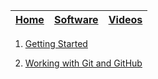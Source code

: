| [Home](README.md) |  [Software](Software.md)   |    [Videos](Videos.md)              |
| -------- | ----------------------------------- | ----------------------------------- |

 1. [Getting Started](https://ub.hosted.panopto.com/Panopto/Pages/Embed.aspx?id=4ff5bfd8-58e8-4497-8c52-abba0110ee80&autoplay=false&offerviewer=true&showtitle=true&showbrand=false&start=0&interactivity=all)

 2. [Working with Git and GitHub](https://ub.hosted.panopto.com/Panopto/Pages/Embed.aspx?id=0dd08cc7-c171-4025-a9fb-abbf00de3495&autoplay=false&offerviewer=true&showtitle=true&showbrand=false&start=0&interactivity=all)

